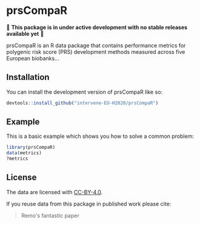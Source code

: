 
# prsCompaR

<!-- badges: start -->
<!-- badges: end -->

🚨 **This package is in under active development with no stable releases available yet** 🚨

prsCompaR is an R data package that contains performance metrics for polygenic risk score (PRS) development methods measured across five European biobanks...

## Installation

You can install the development version of prsCompaR like so:

``` r
devtools::install_github("intervene-EU-H2020/prsCompaR")
```

## Example

This is a basic example which shows you how to solve a common problem:

``` r
library(prsCompaR)
data(metrics)
?metrics
```

## License

The data are licensed with [CC-BY-4.0](https://creativecommons.org/licenses/by/4.0/).

If you reuse data from this package in published work please cite:

> Remo's fantastic paper
